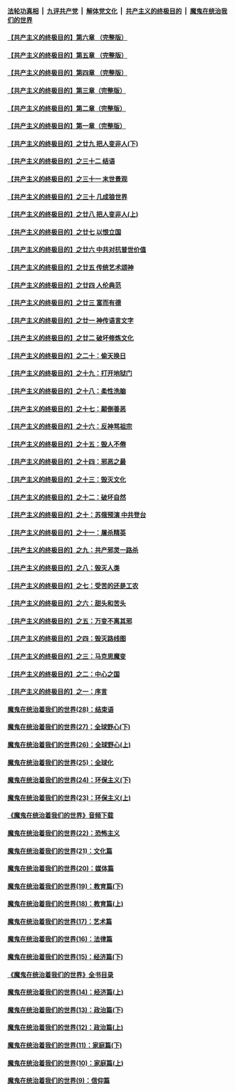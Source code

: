 ####  [法轮功真相](../../../../basic/blob/master/README.md?t=07110631) &nbsp;|&nbsp; [九评共产党](../../../../9ping.md/blob/master/README.md?t=07110631) &nbsp;|&nbsp; [解体党文化](../../../../jtdwh.md/blob/master/README.md?t=07110631)  &nbsp;|&nbsp; [共产主义的终极目的](../../../../gczydzjmd.md/blob/master/README.md?t=07110631) &nbsp;|&nbsp; [魔鬼在统治我们的世界](../../../../mgztzwmdsj.md/blob/master/README.md?t=07110631) 

#### [【共产主义的终极目的】第六章 （完整版）](../pages/nsc422/n11428913.md?t=07110631) 

#### [【共产主义的终极目的】第五章 （完整版）](../pages/nsc422/n11428912.md?t=07110631) 

#### [【共产主义的终极目的】第四章 （完整版）](../pages/nsc422/n11428907.md?t=07110631) 

#### [【共产主义的终极目的】第三章（完整版）](../pages/nsc422/n11428848.md?t=07110631) 

#### [【共产主义的终极目的】第二章（完整版）](../pages/nsc422/n11428831.md?t=07110631) 

#### [【共产主义的终极目的】第一章（完整版）](../pages/nsc422/n11417651.md?t=07110631) 

#### [【共产主义的终极目的】之廿九 把人变非人(下)](../pages/nsc422/n11344140.md?t=07110631) 

#### [【共产主义的终极目的】之三十二 结语](../pages/nsc422/n11360535.md?t=07110631) 

#### [【共产主义的终极目的】之三十一 末世景观](../pages/nsc422/n11351129.md?t=07110631) 

#### [【共产主义的终极目的】之三十 几成狼世界](../pages/nsc422/n11348280.md?t=07110631) 

#### [【共产主义的终极目的】之廿八 把人变非人(上)](../pages/nsc422/n11340492.md?t=07110631) 

#### [【共产主义的终极目的】之廿七 以恨立国](../pages/nsc422/n11336944.md?t=07110631) 

#### [【共产主义的终极目的】之廿六 中共对抗普世价值](../pages/nsc422/n11324785.md?t=07110631) 

#### [【共产主义的终极目的】之廿五 传统艺术颂神](../pages/nsc422/n11296396.md?t=07110631) 

#### [【共产主义的终极目的】之廿四 人伦典范](../pages/nsc422/n11296397.md?t=07110631) 

#### [【共产主义的终极目的】之廿三 富而有德](../pages/nsc422/n11283598.md?t=07110631) 

#### [【共产主义的终极目的】之廿一 神传语言文字](../pages/nsc422/n11263265.md?t=07110631) 

#### [【共产主义的终极目的】之廿二 破坏修炼文化](../pages/nsc422/n11245728.md?t=07110631) 

#### [【共产主义的终极目的】之二十：偷天换日](../pages/nsc422/n11238846.md?t=07110631) 

#### [【共产主义的终极目的】之十九：打开地狱门](../pages/nsc422/n11206376.md?t=07110631) 

#### [【共产主义的终极目的】之十八：柔性洗脑](../pages/nsc422/n11199994.md?t=07110631) 

#### [【共产主义的终极目的】之十七：颠倒善恶](../pages/nsc422/n11179782.md?t=07110631) 

#### [【共产主义的终极目的】之十六：反神骂祖宗](../pages/nsc422/n11166798.md?t=07110631) 

#### [【共产主义的终极目的】之十五：毁人不倦](../pages/nsc422/n11166792.md?t=07110631) 

#### [【共产主义的终极目的】之十四：邪恶之最](../pages/nsc422/n11150249.md?t=07110631) 

#### [【共产主义的终极目的】之十三：毁灭文化](../pages/nsc422/n11135227.md?t=07110631) 

#### [【共产主义的终极目的】之十二：破坏自然](../pages/nsc422/n11135214.md?t=07110631) 

#### [【共产主义的终极目的】之十：苏俄预演 中共登台](../pages/nsc422/n11118424.md?t=07110631) 

#### [【共产主义的终极目的】之十一：屠杀精英](../pages/nsc422/n11118442.md?t=07110631) 

#### [【共产主义的终极目的】之九：共产邪灵一路杀](../pages/nsc422/n11114139.md?t=07110631) 

#### [【共产主义的终极目的】之八：毁灭人类](../pages/nsc422/n11108503.md?t=07110631) 

#### [【共产主义的终极目的】之七：受苦的还是工农](../pages/nsc422/n11101809.md?t=07110631) 

#### [【共产主义的终极目的】之六：甜头和苦头](../pages/nsc422/n11096971.md?t=07110631) 

#### [【共产主义的终极目的】之五：万变不离其邪](../pages/nsc422/n11091285.md?t=07110631) 

#### [【共产主义的终极目的】之四：毁灭路线图](../pages/nsc422/n11086284.md?t=07110631) 

#### [【共产主义的终极目的】之三：马克思魔变](../pages/nsc422/n11061941.md?t=07110631) 

#### [【共产主义的终极目的】之二：中心之国](../pages/nsc422/n11047728.md?t=07110631) 

#### [【共产主义的终极目的】之一：序言](../pages/nsc422/n11086077.md?t=07110631) 

#### [魔鬼在统治着我们的世界(28)：结束语](../pages/nsc422/n10936246.md?t=07110631) 

#### [魔鬼在统治着我们的世界(27)：全球野心(下)](../pages/nsc422/n10928319.md?t=07110631) 

#### [魔鬼在统治着我们的世界(26)：全球野心(上)](../pages/nsc422/n10900318.md?t=07110631) 

#### [魔鬼在统治着我们的世界(25)：全球化](../pages/nsc422/n10788205.md?t=07110631) 

#### [魔鬼在统治着我们的世界(24)：环保主义(下)](../pages/nsc422/n10695307.md?t=07110631) 

#### [魔鬼在统治着我们的世界(23)：环保主义(上)](../pages/nsc422/n10688613.md?t=07110631) 

#### [《魔鬼在统治着我们的世界》音频下载](../pages/nsc422/n10635553.md?t=07110631) 

#### [魔鬼在统治着我们的世界(22)：恐怖主义](../pages/nsc422/n10614727.md?t=07110631) 

#### [魔鬼在统治着我们的世界(21)：文化篇](../pages/nsc422/n10597706.md?t=07110631) 

#### [魔鬼在统治着我们的世界(20)：媒体篇](../pages/nsc422/n10586579.md?t=07110631) 

#### [魔鬼在统治着我们的世界(19)：教育篇(下)](../pages/nsc422/n10564808.md?t=07110631) 

#### [魔鬼在统治着我们的世界(18)：教育篇(上)](../pages/nsc422/n10526970.md?t=07110631) 

#### [魔鬼在统治着我们的世界(17)：艺术篇](../pages/nsc422/n10499093.md?t=07110631) 

#### [魔鬼在统治着我们的世界(16)：法律篇](../pages/nsc422/n10485969.md?t=07110631) 

#### [魔鬼在统治着我们的世界(15)：经济篇(下)](../pages/nsc422/n10469975.md?t=07110631) 

#### [《魔鬼在统治着我们的世界》全书目录](../pages/nsc422/n10464261.md?t=07110631) 

#### [魔鬼在统治着我们的世界(14)：经济篇(上)](../pages/nsc422/n10457370.md?t=07110631) 

#### [魔鬼在统治着我们的世界(13)：政治篇(下)](../pages/nsc422/n10448270.md?t=07110631) 

#### [魔鬼在统治着我们的世界(12)：政治篇(上)](../pages/nsc422/n10444576.md?t=07110631) 

#### [魔鬼在统治着我们的世界(11)：家庭篇(下)](../pages/nsc422/n10440961.md?t=07110631) 

#### [魔鬼在统治着我们的世界(10)：家庭篇(上)](../pages/nsc422/n10435448.md?t=07110631) 

#### [魔鬼在统治着我们的世界(9)：信仰篇](../pages/nsc422/n10432159.md?t=07110631) 

